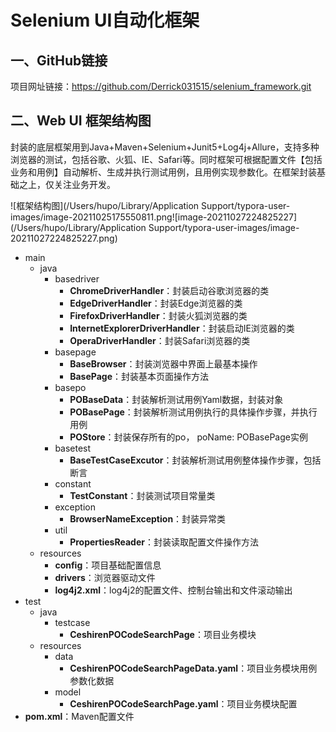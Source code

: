 # Selenium UI自动化框架

<a name="YVkPx"></a>
## 一、GitHub链接
项目网址链接：https://github.com/Derrick031515/selenium_framework.git

## 二、Web UI 框架结构图
封装的底层框架用到Java+Maven+Selenium+Junit5+Log4j+Allure，支持多种浏览器的测试，包括谷歌、火狐、IE、Safari等。同时框架可根据配置文件【包括业务和用例】自动解析、生成并执行测试用例，且用例实现参数化。在框架封装基础之上，仅关注业务开发。<br />

![框架结构图](/Users/hupo/Library/Application Support/typora-user-images/image-20211025175550811.png![image-20211027224825227](/Users/hupo/Library/Application Support/typora-user-images/image-20211027224825227.png)

- main
  - java
    - basedriver
      - **ChromeDriverHandler**：封装启动谷歌浏览器的类
      - **EdgeDriverHandler**：封装Edge浏览器的类
      - **FirefoxDriverHandler**：封装火狐浏览器的类
      - **InternetExplorerDriverHandler**：封装启动IE浏览器的类
      - **OperaDriverHandler**：封装Safari浏览器的类
    - basepage
      - **BaseBrowser**：封装浏览器中界面上最基本操作
      - **BasePage**：封装基本页面操作方法
    - basepo
      - **POBaseData**：封装解析测试用例Yaml数据，封装对象
      - **POBasePage**：封装解析测试用例执行的具体操作步骤，并执行用例
      - **POStore**：封装保存所有的po， poName: POBasePage实例
    - basetest
      - **BaseTestCaseExcutor**：封装解析测试用例整体操作步骤，包括断言
    - constant
      - **TestConstant**：封装测试项目常量类
    - exception
      - **BrowserNameException**：封装异常类
    - util
      - **PropertiesReader**：封装读取配置文件操作方法
  - resources
      - **config**：项目基础配置信息
      - **drivers**：浏览器驱动文件
      - **log4j2.xml**：log4j2的配置文件、控制台输出和文件滚动输出
- test
  - java
    - testcase
      - **CeshirenPOCodeSearchPage**：项目业务模块
  - resources
    - data
      - **CeshirenPOCodeSearchPageData.yaml**：项目业务模块用例参数化数据
    - model
      - **CeshirenPOCodeSearchPage.yaml**：项目业务模块配置
- **pom.xml**：Maven配置文件
  <a name="YoWRl"></a>
